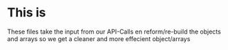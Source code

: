 # This is

These files take the input from our API-Calls en reform/re-build the objects and arrays so we get a cleaner and more effecient object/arrays
